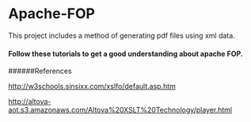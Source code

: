 # Apache-FOP

This project includes a method of generating pdf files using xml data.

#### Follow these tutorials to get a good understanding about apache FOP.
######References

http://w3schools.sinsixx.com/xslfo/default.asp.htm

http://altova-aot.s3.amazonaws.com/Altova%20XSLT%20Technology/player.html


